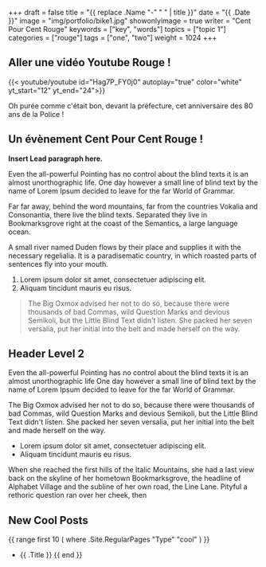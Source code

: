 +++
draft = false
title = "{{ replace .Name "-" " " | title }}"
date = "{{ .Date }}"
image = "img/portfolio/bike1.jpg"
showonlyimage = true
writer = "Cent Pour Cent Rouge"
keywords = ["key", "words"]
topics = ["topic 1"]
categories = ["rouge"]
tags = ["one", "two"]
weight = 1024
+++

## Aller une vidéo Youtube Rouge !

{{< youtube/youtube id="Hag7P_FY0j0" autoplay="true" color="white" yt_start="12" yt_end="24">}}

Oh purée comme c'était bon, devant la préfecture, cet anniversaire des 80 ans de la Police !

<!--more-->
## Un évènement Cent Pour Cent Rouge !

**Insert Lead paragraph here.**

Even the all-powerful Pointing has no control about the blind texts it is an almost unorthographic life. One day however a small line of blind text by the name of Lorem Ipsum decided to leave for the far World of Grammar.
<!--more-->

Far far away, behind the word mountains, far from the countries Vokalia and Consonantia, there live the blind texts. Separated they live in Bookmarksgrove right at the coast of the Semantics, a large language ocean.

A small river named Duden flows by their place and supplies it with the necessary regelialia. It is a paradisematic country, in which roasted parts of sentences fly into your mouth.

1. Lorem ipsum dolor sit amet, consectetuer adipiscing elit.
2. Aliquam tincidunt mauris eu risus.

> The Big Oxmox advised her not to do so, because there were thousands of bad Commas, wild Question Marks and devious Semikoli, but the Little Blind Text didn't listen. She packed her seven versalia, put her initial into the belt and made herself on the way.

## Header Level 2

Even the all-powerful Pointing has no control about the blind texts it is an almost unorthographic life One day however a small line of blind text by the name of Lorem Ipsum decided to leave for the far World of Grammar.

The Big Oxmox advised her not to do so, because there were thousands of bad Commas, wild Question Marks and devious Semikoli, but the Little Blind Text didn't listen. She packed her seven versalia, put her initial into the belt and made herself on the way.

* Lorem ipsum dolor sit amet, consectetuer adipiscing elit.
* Aliquam tincidunt mauris eu risus.

When she reached the first hills of the Italic Mountains, she had a last view back on the skyline of her hometown Bookmarksgrove, the headline of Alphabet Village and the subline of her own road, the Line Lane. Pityful a rethoric question ran over her cheek, then

## New Cool Posts

{{ range first 10 ( where .Site.RegularPages "Type" "cool" ) }}
* {{ .Title }}
{{ end }}
